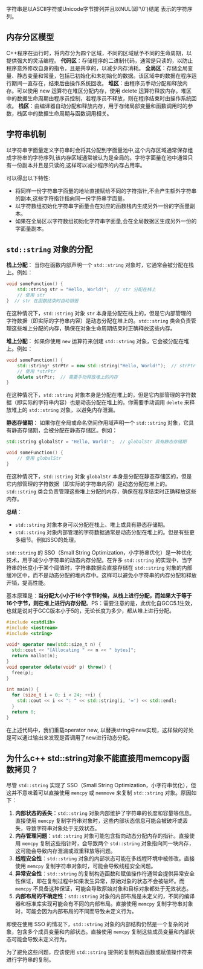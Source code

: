 字符串是以ASCII字符或Unicode字节排列并且以NUL(即'\0')结尾 表示的字符序列。

## 内存分区模型

C++程序在运行时，将内存分为四个区域，不同的区域赋予不同的生命周期，以提供强大的灵活编程。
**代码区**：存储程序的二进制代码，通常是只读的，以防止程序意外修改自身的指令，且是共享的，以减少内存消耗。
**全局区**：存储全局变量、静态变量和常量，包括已初始化和未初始化的数据。该区域中的数据在程序运行期间一直存在，结束后由操作系统回收。
**堆区**：由程序员手动分配和释放内存。可以使用 new 运算符在堆区分配内存，使用 delete 运算符释放内存。堆区中的数据生命周期由程序员控制，若程序员不释放，则在程序结束时由操作系统回收。
**栈区**：由编译器自动分配和释放内存，用于存储局部变量和函数调用时的参数，栈区中的数据生命周期与函数调用相关。

## 字符串机制

以字符串字面量定义字符串时会将其分配到字面量池中,这个内存区域通常保存组成字符串的字符序列,该内存区域通常被认为是全局的。字符字面量在池中通常只有一份副本并且是只读的,这样可以减少程序的内存占用率。

可以得出以下特性:

- 将同样一份字符串字面量的地址直接赋给不同的字符指针,不会产生额外字符串的副本,这些字符指针指向同一份字符串字面量。
- 以字符数组初始化字符串字面量会在对应的函数栈内生成另外一份的字面量副本。
- 如果在全局区以字符数组初始化字符串字面量,会在全局数据区生成另外一份的字面量副本。

## `std::string` 对象的分配

**栈上分配**：
当你在函数内部声明一个 `std::string` 对象时，它通常会被分配在栈上。例如：

```c++
void someFunction() {
    std::string str = "Hello, World!";  // str 分配在栈上
    // 使用 str
}  // str 在函数结束时自动销毁
```

在这种情况下，`std::string` 对象 `str` 本身是分配在栈上的，但是它内部管理的字符数据（即实际的字符串内容）是动态分配在堆上的。`std::string` 类会负责管理这些堆上分配的内存，确保在对象生命周期结束时正确释放这些内存。

**堆上分配**：
如果你使用 `new` 运算符来创建 `std::string` 对象，它会被分配在堆上。例如：

```c++
void someFunction() {
    std::string* strPtr = new std::string("Hello, World!");  // strPtr 指向堆上的 std::string 对象
    // 使用 *strPtr
    delete strPtr;  // 需要手动释放堆上的内存
}
```

在这种情况下，`std::string` 对象本身是分配在堆上的，但是它内部管理的字符数据（即实际的字符串内容）也是动态分配在堆上的。你需要手动调用 `delete` 来释放堆上的 `std::string` 对象，以避免内存泄漏。

**静态存储期**：
如果你在全局或命名空间作用域声明一个 `std::string` 对象，它具有静态存储期，会被分配在静态存储区。例如：

```c++
std::string globalStr = "Hello, World!";  // globalStr 具有静态存储期

void someFunction() {
    // 使用 globalStr
}
```

在这种情况下，`std::string` 对象 `globalStr` 本身是分配在静态存储区的，但是它内部管理的字符数据（即实际的字符串内容）是动态分配在堆上的。`std::string` 类会负责管理这些堆上分配的内存，确保在程序结束时正确释放这些内存。

**总结**：

- `std::string` 对象本身可以分配在栈上、堆上或具有静态存储期。
- `std::string` 对象内部管理的字符数据通常是动态分配在堆上的。但是有些更多细节。例如SSO的处理。

`std::string` 的 SSO（Small String Optimization，小字符串优化）是一种优化技术，用于减少小字符串的动态内存分配。在许多 `std::string` 的实现中，当字符串的长度小于某个阈值时，字符串数据会直接存储在 `std::string` 对象的内部缓冲区中，而不是动态分配的堆内存中。这样可以避免小字符串的内存分配和释放开销，提高性能。

基本原理是：**当分配大小小于16个字节时候，从栈上进行分配，而如果大于等于16个字节，则在堆上进行内存分配**。PS：需要注意的是，此优化自GCC5.1生效，也就是说对于GCC版本小于5的，无论长度为多少，都从堆上进行分配。

```c++
#include <cstdlib>
#include <iostream>
#include <string>
 
void* operator new(std::size_t n) {
  std::cout << "[Allocating " << n << " bytes]";
  return malloc(n);
}
void operator delete(void* p) throw() {
  free(p);
}
 
int main() {
  for (size_t i = 0; i < 24; ++i) {
    std::cout << i << ": " << std::string(i, '=') << std::endl;
  }
  return 0;
}
```

在上述代码中，我们重载operator new, 以替换string中new实现，这样做的好处是可以通过输出来发现是否调用了new进行动态分配。

## 为什么c++ std::string对象不能直接用memcopy函数拷贝？

尽管 `std::string` 实现了 SSO（Small String Optimization，小字符串优化），但这并不意味着可以直接使用 `memcpy` 或 `memmove` 来复制 `std::string` 对象。原因如下：

1. **内部状态的丢失**：`std::string` 对象内部维护了字符串的长度和容量等信息。直接使用 `memcpy` 复制字符串对象时，这些内部状态信息可能会被破坏或丢失，导致字符串对象处于无效状态。
2. **内存管理问题**：`std::string` 对象可能包含指向动态分配内存的指针。直接使用 `memcpy` 复制这些指针时，会导致两个 `std::string` 对象指向同一块内存，这可能会导致内存泄漏或双重释放等问题。
3. **线程安全性**：`std::string` 对象的内部状态可能在多线程环境中被修改。直接使用 `memcpy` 复制字符串对象时，可能会导致线程安全问题。
4. **异常安全性**：`std::string` 的复制构造函数和赋值操作符通常会提供异常安全性保证，即在复制过程中如果发生异常，原始对象的状态不会被破坏。而 `memcpy` 不具备这种保证，可能会导致原始对象和目标对象都处于无效状态。
5. **内部布局的不确定性**：`std::string` 对象的内部布局是未定义的，不同的编译器和标准库实现可能会有不同的内部布局。直接使用 `memcpy` 复制字符串对象时，可能会因为内部布局的不同而导致未定义行为。

即使在使用 SSO 的情况下，`std::string` 对象的内部结构仍然是一个复杂的对象，包含多个成员变量和内部状态。直接使用 `memcpy` 复制这些成员变量和内部状态可能会导致未定义行为。

为了避免这些问题，应该使用 `std::string` 提供的复制构造函数或赋值操作符来进行字符串的复制。